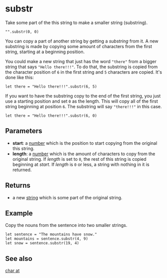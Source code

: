 # substr

Take some part of the this string to make a smaller string (substring).

```sig
"".substr(0, 0)
```

You can copy a part of another string by getting a _substring_ from it. A new 
substring is made by copying some amount of characters from the first string, starting at a beginning position.

You could make a new string that just has the word `"there"` from a bigger string that
says `"Hello there!!!"`. To do that, the substring is copied from the character position of `6` in the first string and `5` characters are copied. It's done like this:

```block
let there = "Hello there!!!".substr(6, 5)
```

If you want to have the substring copy to the end of the first string, you just use a starting
position and set `0` as the length. This will copy all of the first string beginning at position `6`. The substring will say `"there!!!"` in this case.

```block
let there = "Hello there!!!".substr(6, 0)
```

## Parameters

* **start**: a [number](/types/number) which is the position to start copying from the original this string. 
* **length**: a [number](/types/number) which is the amount of characters to copy from the original string. If _length_ is set to `0`, the rest of this string is copied beginning at _start_. If _length_ is `0` or less, a string with nothing in it is returned.

## Returns

* a new [string](/types/string) which is some part of the original string.

## Example

Copy the nouns from the sentence into two smaller strings.

```blocks
let sentence = "The mountains have snow."
let mountains = sentence.substr(4, 9)
let snow = sentence.substr(19, 4)
```

## See also

[char at](/reference/text/char-at)